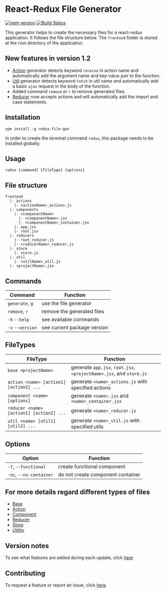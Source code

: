 # React-Redux File Generator

[![npm version](https://badge.fury.io/js/redux-file-gen.svg)](https://badge.fury.io/js/redux-file-gen)  [![Build Status](https://travis-ci.org/davidhu2000/react_redux_generator.svg?branch=master)](https://travis-ci.org/davidhu2000/react_redux_generator)

This generator helps to create the necessary files for a react-redux application. It follows the file structure below. The `frontend` folder is stored at the root directory of the application.

## New features in version 1.2
- [Action](docs/action.md) generator detects keyword `receive` in action name and automatically add the argument name and key-value pair to the function.
- [Util](docs/util.md) generator detects keyword `fetch` in util name and automatically add a basic `ajax` request in the body of the function.
- Added command `remove` or `r` to remove generated files.
- [Reducer](docs/reducer.md) now accepts actions and will automatically add the import and case statements.

## Installation
```
npm install -g redux-file-gen
```

In order to create the terminal command `redux`, this package needs to be installed globally.

## Usage

```
redux [command] [fileType] [options]
```

## File structure

```
frontend
  |- actions
    |- <actionName>_actions.js
  |- components
    |- <componentName>
      |- <componentName>.jsx
      |- <componentName>_container.jsx
    |- app.jsx
    |- root.jsx
  |- reducers
    |- root_reducer.js
    |- <reducerName>_reducer.js
  |- store
    |- store.js
  |- util
    |- <utilName>_util.js
  |- <projectName>.jsx
```

## Commands

| Command             | Function                              |
|---------------------|---------------------------------------|
|`generate`, `g`      | use the file generator                |
|`remove`, `r`        | remove the generated files            |
| `-h` `--help`       | see available commands                |
| `-v` `--version`    | see current package version           |


## FileTypes

| FileType                                | Function                                                            |
|-----------------------------------------|---------------------------------------------------------------------|
| `base <projectName>`                    | generate `app.jsx`, `root.jsx`, `<projectName>.jsx`, and `store.js` |
| `action <name> [action1] [action2] ...` | generate `<name>_actions.js` with specified actions                 |
| `component <name> [options]`            | generate `<name>.jsx` and `<name>_container.jsx`                    |
| `reducer <name> [action1] [action2] ...`| generate `<name>_reducer.js`                                        |
| `util <name> [util1] [util2] ...`       | generate `<name>_util.js` with specified utils                      |

## Options

| Option                    | Function                                |
|---------------------------|-----------------------------------------|
| `-f`, `--functional`      | create functional component             |
| `-nc`, `--no-container`   | do not create component container       |

## For more details regard different types of files
- [Base](docs/base.md)
- [Action](docs/action.md)
- [Component](docs/component.md)
- [Reducer](docs/reducer.md)
- [Store](docs/store.md)
- [Utility](docs/util.md)

## Version notes

To see what features are added during each update, click [here](docs/update_notes.md)

## Contributing

To request a feature or report an issue, click [here](https://github.com/davidhu2000/react_redux_generator/issues).
